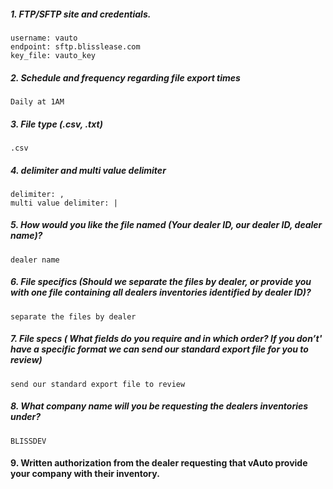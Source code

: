 ##### 1. FTP/SFTP site and credentials.
```buildoutcfg
username: vauto
endpoint: sftp.blisslease.com
key_file: vauto_key
```

##### 2. Schedule and frequency regarding file export times
```buildoutcfg
Daily at 1AM
```

##### 3. File type (.csv, .txt)
```buildoutcfg
.csv
```


##### 4. delimiter and multi value delimiter
```buildoutcfg
delimiter: ,
multi value delimiter: |
```
##### 5. How would you like the file named (Your dealer ID, our dealer ID, dealer name)?
````buildoutcfg
dealer name
````

##### 6. File specifics (Should we separate the files by dealer, or provide you with one file containing all dealers inventories identified by dealer ID)?
```buildoutcfg
separate the files by dealer 
```

##### 7. File specs ( What fields do you require and in which order?  If you don’t' have a specific format we can send our standard export file for you to review)
```buildoutcfg
send our standard export file to review
```

##### 8. What company name will you be requesting the dealers inventories under? 
````buildoutcfg
BLISSDEV
````
#### 9. Written authorization from the dealer requesting that vAuto provide your company with their inventory.

 